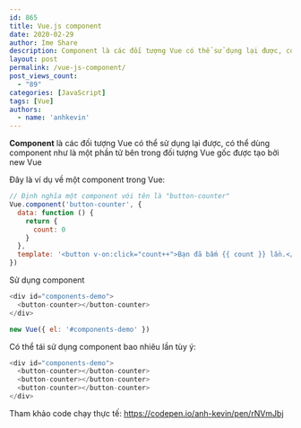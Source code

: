 ```yaml
---
id: 865
title: Vue.js component
date: 2020-02-29
author: Ime Share
description: Component là các đối tượng Vue có thể sử dụng lại được, có thể dùng component như là một phần tử bên trong đối tượng Vue gốc được tạo bởi new Vue
layout: post
permalink: /vue-js-component/
post_views_count:
  - "89"
categories: [JavaScript]
tags: [Vue]
authors:
  - name: 'anhkevin'
---
```

**Component** là các đối tượng Vue có thể sử dụng lại được, có thể dùng component như là một phần tử bên trong đối tượng Vue gốc được tạo bởi new Vue

Đây là ví dụ về một component trong Vue:

```javascript
// Định nghĩa một component với tên là "button-counter"
Vue.component('button-counter', {
  data: function () {
    return {
      count: 0
    }
  },
  template: '<button v-on:click="count++">Bạn đã bấm {{ count }} lần.</button>'
})
```

Sử dụng component

```javascript
<div id="components-demo">
  <button-counter></button-counter>
</div>

new Vue({ el: '#components-demo' })
```

Có thể tái sử dụng component bao nhiêu lần tùy ý:

```javascript
<div id="components-demo">
  <button-counter></button-counter>
  <button-counter></button-counter>
  <button-counter></button-counter>
</div>
```

Tham khảo code chạy thực tế: <https://codepen.io/anh-kevin/pen/rNVmJbj>